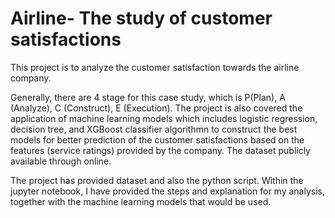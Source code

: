 # Airline- The study of customer satisfactions
This project is to analyze the customer satisfaction towards the airline company. 

Generally, there are 4 stage for this case study, which is P(Plan), A (Analyze), C (Construct), E (Execution). The project is also covered the application of machine learning models which includes logistic regression, decision tree, and XGBoost classifier algorithmn to construct the best models for better prediction of the customer satisfactions based on the features (service ratings) provided by the company. The dataset publicly available through online.

The project has provided dataset and also the python script. Within the jupyter notebook, I have provided the steps and explanation for my analysis, together with the machine learning models that would be used.

